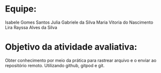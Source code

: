 # Equipe:

Isabele Gomes Santos
Julia Gabriele da Silva
Maria Vitoria do Nascimento Lira
Rayssa Alves da Silva


# Objetivo  da atividade avaliativa:

Obter conhecimento por meio da prática para rastrear arquivo e o enviar ao repositório remoto. Utilizando github, gitpod e git.
